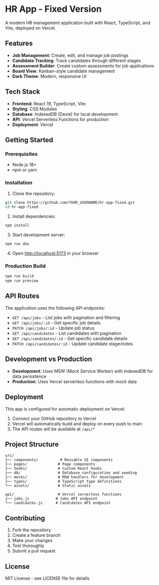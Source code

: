 # HR App - Fixed Version

A modern HR management application built with React, TypeScript, and Vite, deployed on Vercel.

## Features

- **Job Management**: Create, edit, and manage job postings
- **Candidate Tracking**: Track candidates through different stages
- **Assessment Builder**: Create custom assessments for job applications
- **Board View**: Kanban-style candidate management
- **Dark Theme**: Modern, responsive UI

## Tech Stack

- **Frontend**: React 19, TypeScript, Vite
- **Styling**: CSS Modules
- **Database**: IndexedDB (Dexie) for local development
- **API**: Vercel Serverless Functions for production
- **Deployment**: Vercel

## Getting Started

### Prerequisites

- Node.js 18+ 
- npm or yarn

### Installation

1. Clone the repository:
```bash
git clone https://github.com/YOUR_USERNAME/hr-app-fixed.git
cd hr-app-fixed
```

2. Install dependencies:
```bash
npm install
```

3. Start development server:
```bash
npm run dev
```

4. Open [http://localhost:5173](http://localhost:5173) in your browser

### Production Build

```bash
npm run build
npm run preview
```

## API Routes

The application uses the following API endpoints:

- `GET /api/jobs` - List jobs with pagination and filtering
- `GET /api/jobs/:id` - Get specific job details
- `PATCH /api/jobs/:id` - Update job status
- `GET /api/candidates` - List candidates with pagination
- `GET /api/candidates/:id` - Get specific candidate details
- `PATCH /api/candidates/:id` - Update candidate stage/notes

## Development vs Production

- **Development**: Uses MSW (Mock Service Worker) with IndexedDB for data persistence
- **Production**: Uses Vercel serverless functions with mock data

## Deployment

This app is configured for automatic deployment on Vercel:

1. Connect your GitHub repository to Vercel
2. Vercel will automatically build and deploy on every push to main
3. The API routes will be available at `/api/*`

## Project Structure

```
src/
├── components/          # Reusable UI components
├── pages/              # Page components
├── hooks/              # Custom React hooks
├── db/                 # Database configuration and seeding
├── mocks/              # MSW handlers for development
├── types/              # TypeScript type definitions
└── assets/             # Static assets

api/                    # Vercel serverless functions
├── jobs.js            # Jobs API endpoint
└── candidates.js      # Candidates API endpoint
```

## Contributing

1. Fork the repository
2. Create a feature branch
3. Make your changes
4. Test thoroughly
5. Submit a pull request

## License

MIT License - see LICENSE file for details